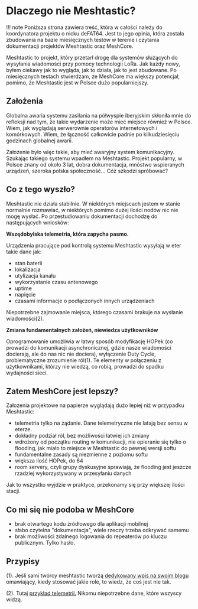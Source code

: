 # Dlaczego nie Meshtastic?

!!! note
    Poniższa strona zawiera treść, która w całości należy do koordynatora projektu o nicku deFAT64. Jest to jego opinia, która została zbudowania na bazie miesięcznych testów w terenie i czytania dokumentacji projektów Meshtastic oraz MeshCore. 

Meshtastic to projekt, który przetarł drogę dla systemów służących do wysyłania wiadomości przy pomocy technologii LoRa. Jak każdy nowy, byłem ciekawy jak to wygląda, jak to działa, jak to jest zbudowane. Po miesięcznych testach stwierdzam, że MeshCore ma większy potencjał, pomimo, że Meshtastic jest w Polsce dużo popularniejszy. 

## Założenia

Globalna awaria systemu zasilania na półwyspie iberyjskim skłoniła mnie do refleksji nad tym, że takie wydarzenie może mieć miejsce również w Polsce. Wiem, jak wyglądają serwerownie operatorów internetowych i komórkowych. Wiem, że łączność całkowicie padnie po kilkudziesięciu godzinach globalnej awarii.

Założenie było więc takie, aby mieć awaryjny system komunikacyjny. Szukając takiego systemu wpadłem na Meshtastic. Projekt popularny, w Polsce znany od około 3 lat, dobra dokumentacja, mnóstwo wspieranych urządzeń, szeroka polska społeczność... Cóż szkodzi spróbować?

## Co z tego wyszło?

Meshtastic nie działa stabilnie. W niektórych miejscach jestem w stanie normalnie rozmawiać, w niektórych pomimo dużej ilości nodów nic nie mogę wysłać. Po przestudiowaniu dokumentacji dochodzę do następujących wniosków:

**Wszędobylska telemetria, która zapycha pasmo.**

Urządzenia pracujące pod kontrolą systemu Meshtastic wysyłają w eter takie dane jak:

- stan baterii
- lokalizacja
- utylizacja kanału
- wykorzystanie czasu antenowego
- uptime
- napięcie
- czasami informacje o podłączonych innych urządzeniach

Niepotrzebne zajmowanie miejsca, którego czasami brakuje na wysłanie wiadomości(2).

**Zmiana fundamentalnych założeń, niewiedza użytkowników**

Oprogramowanie umożliwia w łatwy sposób modyfikację HOPek (co prowadzi do komunikacji asynchronicznej, gdzie nasze wiadomości docierają, ale do nas nic nie dociera), wyłączenie Duty Cycle, problematyczne zrozumienie ról(1). Te elementy w połączeniu z użytkownikami, którzy nie wiedzą, co robią, prowadzi do spadku wydajności sieci.

## Zatem MeshCore jest lepszy?

Założenia projektowe na papierze wyglądają dużo lepiej niż w przypadku Meshtastic:

- telemetria tylko na żądanie. Dane telemetryczne nie latają bez sensu w eterze.
- dokładny podział ról, bez możliwości łatwiej ich zmiany
- wdrożony od początku routing w komunikacji, nie opieranie się tylko o flooding, jak miało to miejsce w Meshtastic do pewnej wersji softu
- fundamentalne zasady są niezmienne z poziomu softu
- większa ilość HOPek, do 64
- room servery, czyli grupy dyskusyjne sprawiają, że flooding jest jeszcze rzadziej wykorzystywany w przesyłaniu danych

Jak to wszystko wyjdzie w praktyce, przekonamy się przy większej ilości stacji. 

## Co mi się nie podoba w MeshCore

- brak otwartego kodu źródłowego dla aplikacji mobilnej
- słabo czytelna "dokumentacja", wiele rzeczy trzeba odkrywać samemu
- brak możliwości zdalnego logowania do repeaterów po kluczu publicznym. Tylko hasło.

## Przypisy

(1). Jeśli sami twórcy meshtastic tworzą <a href="https://meshtastic.org/blog/choosing-the-right-device-role/" target=_blank>dedykowany wpis na swoim blogu</a> omawiający, kiedy stosować jakie role, to wiedz, że coś jest nie tak.

(2). Tutaj <a href="/faq/img/dlaczegoNieMeshtastic/3.webp" target=_blank>przykład telemetrii.</a> Nikomu niepotrzebne dane, które wszyscy widzą.